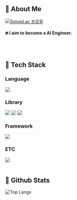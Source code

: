 <div>
  <!--Body-->
  
  ## 👀 About Me
  [![Solved.ac
프로필](http://mazassumnida.wtf/api/mini/generate_badge?boj=ddd1111)](https://solved.ac/ddd1111)

  #### :fire: I aim to become a AI Engineer.<br/>
  <br/>
  <br/>
  
  ## 🧱 Tech Stack
  ### Language
  <!--Python-->
  <img src="https://img.shields.io/badge/Python-3776AB?style=flat-square&logo=Python&logoColor=white"/>
  <br/>
  
  ### Library
  <!--scikitlearn-->
  <img src="https://img.shields.io/badge/scikitlearn-F7931E?style=flat-square&logo=scikitlearn&logoColor=white"/>
  <!--Scrapy-->
  <img src="https://img.shields.io/badge/Scrapy-60A839?style=flat-square&logo=Scrapy&logoColor=white"/>
  <!--Selenium-->
  <img src="https://img.shields.io/badge/Selenium-43B02A?style=flat-square&logo=Selenium&logoColor=white"/>
  <br/>
  
  ### Framework
  <!--Django-->
  <img src="https://img.shields.io/badge/Django-092E20?style=flat-square&logo=Django&logoColor=white"/>
  <br/>
  
  ### ETC
  <!--MySQL-->
  <img src="https://img.shields.io/badge/MySQL-4479A1?style=flat-square&logo=MySQL&logoColor=white"/>
  <br/>
  <br/>
  
  ## 🤔 Github Stats
![Top Langs](https://github-readme-stats.vercel.app/api/top-langs/?username=Ohjunghh&layout=compact)
</div>
